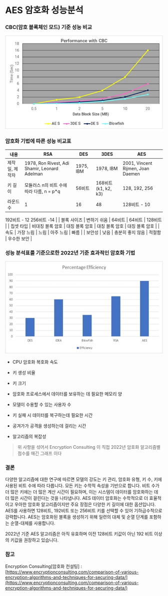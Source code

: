 # AES 암호화 성능분석



### CBC(암호 블록체인 모드) 기준 성능 비교

![performance-cbc-chart.jpg](09-26/performance-cbc-chart.jpg)



### 암호화 기법에 따른 성능 비교표

| 내용 | RSA | DES | 3DES | AES |
| --- | --- | --- | --- | --- |
| 제작일, 제작자 | 1978, Ron Rivest, Adi Shamir, Leonard Adelman | 1975, IBM | 1978, IBM | 2001, Vincent Rijmen, Joan Daemen |
| 키 길이 | 모듈러스 n의 비트 수에 따라 다름, n = p*q | 56비트 | 168비트(k1, k2, k3) | 128, 192, 256 |
| 라운드 수 | 1 | 16 | 48 | 128비트 - 10
192비트 - 12
256비트 -14 |
| 블록 사이즈 | 변하기 쉬움 | 64비트 | 64비트 | 128비트 |
| 칩셋 타입 | 비대칭 블록 암호 | 대칭 블록 암호 | 대칭 블록 암호 | 대칭 블록 암호 |
| 속도 | 가장 느림 | 느림 | 아주 느림 | 빠름 |
| 보안성 | 낮음 | 충분히 좋지 않음 | 적절함 | 우수한 보안 |



### 성능 분석표를 기준으로한 2022년 기준 효과적인 암호화 기법

![comparison-of-encryption-algorithm-based-on-percentage-efficiency.jpg](09-26/comparison-of-encryption-algorithm-based-on-percentage-efficiency.jpg)

- CPU 암호화 복호화 속도

- 키 생성 비율

- 키 크기

- 암호화 프로세스에서 데이터를 보유하는 데 필요한 메모리 양

- 모델이 수용할 수 있는 사용자 수

- 키 실패 시 데이터를 복구하는데 필요한 시간

- 공겨가가 공격을 생성하는데 걸리는 시간

- 알고리즘의 복잡성

  

> 위 사항을 섞어서 Encryption Consulting 이 직접 2022년 암호화 알고리즘별 점수를 매긴 그래프 이다
> 



### 결론

다양한 알고리즘에 대한 연구에 따르면 모델의 강도는 키 관리, 암호화 유형, 키 수, 키에 사용된 비트 수에 따라 다릅니다. 모든 키는 수학적 속성을 기반으로 합니다. 비트 수가 더 많은 키에는 더 많은 계산 시간이 필요하며, 이는 시스템이 데이터를 암호화하는 데 더 많은 시간이 걸린다는 것을 나타냅니다. AES 데이터 암호화는 수학적으로 더 효율적이고 우아한 암호화 알고리즘이지만 주요 장점은 다양한 키 길이에 대한 옵션입니다. AES를 사용하면 128비트, 192비트 또는 256비트 키를 선택할 수 있어 기하급수적으로 강력합니다. AES는 암호화된 블록을 생성하기 위해 일련의 대체 및 순열 단계를 포함하는 순열-대체를 사용합니다.

2022년 기준 AES 알고리즘은 아직 유효하며 이전 128비트 키값이 아닌 192 비트 이상의 키값을 권장하고 있습니다.



### 참고

Encryption Consulting[암호화 컨설팅] : [https://www.encryptionconsulting.com/comparison-of-various-encryption-algorithms-and-techniques-for-securing-data/](https://www.encryptionconsulting.com/comparison-of-various-encryption-algorithms-and-techniques-for-securing-data/)